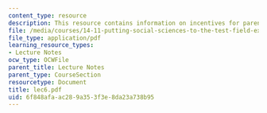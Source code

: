 ```yaml
---
content_type: resource
description: This resource contains information on incentives for parents and children.
file: /media/courses/14-11-putting-social-sciences-to-the-test-field-experiments-in-economics-spring-2006/6f848afaac289a353f3e8da23a738b95_lec6.pdf
file_type: application/pdf
learning_resource_types:
- Lecture Notes
ocw_type: OCWFile
parent_title: Lecture Notes
parent_type: CourseSection
resourcetype: Document
title: lec6.pdf
uid: 6f848afa-ac28-9a35-3f3e-8da23a738b95
---
```

